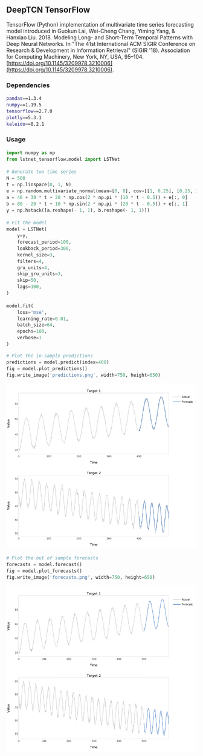 ## DeepTCN TensorFlow
TensorFlow (Python) implementation of multivariate time series forecasting model introduced in Guokun Lai, Wei-Cheng Chang, 
Yiming Yang, & Hanxiao Liu. 2018. Modeling Long- and Short-Term Temporal Patterns with Deep Neural Networks. In "The 41st 
International ACM SIGIR Conference on Research & Development in Information Retrieval" (SIGIR '18). Association for Computing
Machinery, New York, NY, USA, 95–104. [https://doi.org/10.1145/3209978.3210006](https://doi.org/10.1145/3209978.3210006).

### Dependencies
```bash
pandas==1.3.4
numpy==1.19.5
tensorflow==2.7.0
plotly==5.3.1
kaleido==0.2.1
```
### Usage
```python
import numpy as np
from lstnet_tensorflow.model import LSTNet

# Generate two time series
N = 500
t = np.linspace(0, 1, N)
e = np.random.multivariate_normal(mean=[0, 0], cov=[[1, 0.25], [0.25, 1]], size=N)
a = 40 + 30 * t + 20 * np.cos(2 * np.pi * (10 * t - 0.5)) + e[:, 0]
b = 80 - 20 * t + 10 * np.sin(2 * np.pi * (20 * t - 0.5)) + e[:, 1]
y = np.hstack([a.reshape(- 1, 1), b.reshape(- 1, 1)])

# Fit the model
model = LSTNet(
    y=y,
    forecast_period=100,
    lookback_period=300,
    kernel_size=3,
    filters=4,
    gru_units=4,
    skip_gru_units=3,
    skip=50,
    lags=100,
)

model.fit(
    loss='mse',
    learning_rate=0.01,
    batch_size=64,
    epochs=100,
    verbose=1
)
```
```python
# Plot the in-sample predictions
predictions = model.predict(index=400)
fig = model.plot_predictions()
fig.write_image('predictions.png', width=750, height=650)
```
![predictions](example/predictions.png)
```python
# Plot the out of sample forecasts
forecasts = model.forecast()
fig = model.plot_forecasts()
fig.write_image('forecasts.png', width=750, height=650)
```
![forecasts](example/forecasts.png)

